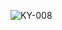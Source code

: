 ![KY-008](https://github.com/GgeraA/Links_AIOT/assets/142055522/ab6c86cb-abf7-4f43-b2f5-c49d4f7cf9ff)
